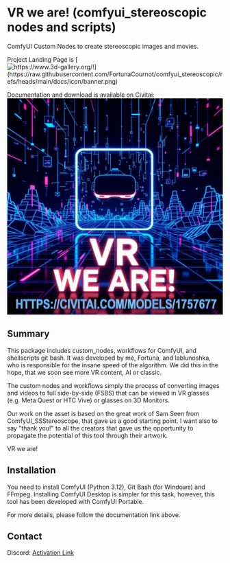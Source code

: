 # VR we are! (comfyui_stereoscopic nodes and scripts)
ComfyUI Custom Nodes to create stereoscopic images and movies.

Project Landing Page is [![https://www.3d-gallery.org/!]
(https://raw.githubusercontent.com/FortunaCournot/comfyui_stereoscopic/refs/heads/main/docs/icon/banner.png)](https://www.3d-gallery.org/)

Documentation and download is available on Civitai: [![VR we are!](https://raw.githubusercontent.com/FortunaCournot/comfyui_stereoscopic/refs/heads/main/docs/advertising/VR-we-are-title.png)](https://civitai.com/models/1757677)

## Summary

This package includes custom_nodes, workflows for ComfyUI, and shellscripts git bash.
It was developed by me, Fortuna, and Iablunoshka, who is responsible for the insane speed of the algorithm. We did this in the hope, that we soon see more VR content, AI or classic.

The custom nodes and workflows simply the process of converting images and videos to full side-by-side (FSBS) that can be viewed in VR glasses (e.g. Meta Quest or HTC Vive) or glasses on 3D Monitors.

Our work on the asset is based on the great work of Sam Seen from ComfyUI_SSStereoscope, that gave us a good starting point. I want also to say "thank you!" to all the creators that gave us the opportunity to propagate the potential of this tool through their artwork.

VR we are!

## Installation

You need to install ComfyUI (Python 3.12), Git Bash (for Windows) and FFmpeg. Installing ComfyUI Desktop is simpler for this task, however, this tool has been developed with ComfyUI Portable.

For more details, please follow the documentation link above.

## Contact

Discord: [Activation Link](https://discord.gg/ZegT6Cc8FG)
